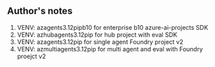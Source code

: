 ## Author's notes
1. VENV: azagents3.12pipb10 for enterprise b10 azure-ai-projects SDK
2. VENV: azhubagents3.12pip for hub project with eval SDK
2. VENV: azagents3.12pip for single agent Foundry project v2
3. VENV: azmultiagents3.12pip for multi agent and eval with Foundry proejct v2